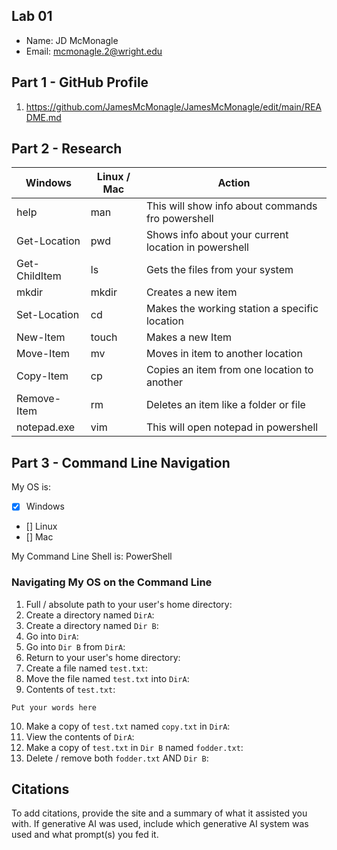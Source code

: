 ## Lab 01

- Name: JD McMonagle 
- Email: mcmonagle.2@wright.edu

## Part 1 - GitHub Profile

1. https://github.com/JamesMcMonagle/JamesMcMonagle/edit/main/README.md
## Part 2 - Research

| Windows | Linux / Mac | Action |
| ---     | ---         | ---    |
| help    | man         |   This will show info about commands fro powershell      |
| Get-Location | pwd    |   Shows info about your current location in powershell     |
| Get-ChildItem | ls    |    Gets the files from your system    |
| mkdir   | mkdir       |   Creates a new item    |
| Set-Location | cd     |   Makes the working station a specific location    |
| New-Item | touch      |   Makes a new Item  |
| Move-Item | mv        |   Moves in item to another location  |
| Copy-Item | cp        |   Copies an item from one location to another |
| Remove-Item | rm      |   Deletes an item like a folder or file     |
| notepad.exe | vim     |     This will open notepad in powershell   |

## Part 3 - Command Line Navigation

My OS is:
- [x] Windows
- [] Linux
- [] Mac

My Command Line Shell is: PowerShell

### Navigating My OS on the Command Line

1. Full / absolute path to your user's home directory:
2. Create a directory named `DirA`:
3. Create a directory named `Dir B`:
4. Go into `DirA`:
5. Go into `Dir B` from `DirA`:
6. Return to your user's home directory:
7. Create a file named `test.txt`:
8. Move the file named `test.txt` into `DirA`:
9. Contents of `test.txt`:
```
Put your words here
```
10. Make a copy of `test.txt` named `copy.txt` in `DirA`:
11. View the contents of `DirA`: 
12. Make a copy of `test.txt` in `Dir B` named `fodder.txt`:
13. Delete / remove both `fodder.txt` AND `Dir B`:

## Citations

To add citations, provide the site and a summary of what it assisted you with.  If generative AI was used, include which generative AI system was used and what prompt(s) you fed it.



